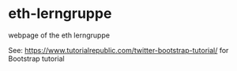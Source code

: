 # eth-lerngruppe
webpage of the eth lerngruppe

See:
https://www.tutorialrepublic.com/twitter-bootstrap-tutorial/
for Bootstrap tutorial
